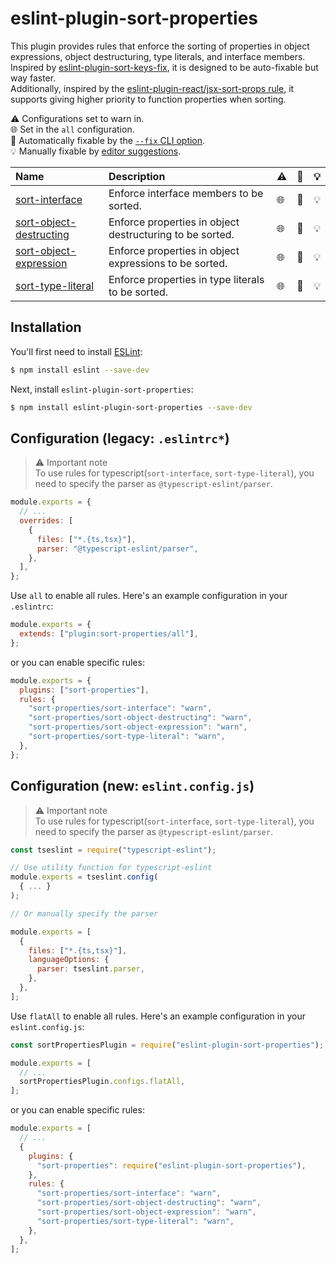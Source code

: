 # eslint-plugin-sort-properties

This plugin provides rules that enforce the sorting of properties in object expressions, object destructuring, type literals, and interface members.\
Inspired by [eslint-plugin-sort-keys-fix](https://www.npmjs.com/package/eslint-plugin-sort-keys-fix), it is designed to be auto-fixable but way faster.\
Additionally, inspired by the [eslint-plugin-react/jsx-sort-props rule](https://github.com/jsx-eslint/eslint-plugin-react/blob/master/docs/rules/jsx-sort-props.md), it supports giving higher priority to function properties when sorting.

<!-- begin auto-generated rules list -->

⚠️ Configurations set to warn in.\
🌐 Set in the `all` configuration.\
🔧 Automatically fixable by the [`--fix` CLI option](https://eslint.org/docs/user-guide/command-line-interface#--fix).\
💡 Manually fixable by [editor suggestions](https://eslint.org/docs/latest/use/core-concepts#rule-suggestions).

| Name                                                             | Description                                              | ⚠️  | 🔧  | 💡  |
| :--------------------------------------------------------------- | :------------------------------------------------------- | :-- | :-- | :-- |
| [sort-interface](docs/rules/sort-interface.md)                   | Enforce interface members to be sorted.                  | 🌐  | 🔧  | 💡  |
| [sort-object-destructing](docs/rules/sort-object-destructing.md) | Enforce properties in object destructuring to be sorted. | 🌐  | 🔧  | 💡  |
| [sort-object-expression](docs/rules/sort-object-expression.md)   | Enforce properties in object expressions to be sorted.   | 🌐  | 🔧  | 💡  |
| [sort-type-literal](docs/rules/sort-type-literal.md)             | Enforce properties in type literals to be sorted.        | 🌐  | 🔧  | 💡  |

<!-- end auto-generated rules list -->

## Installation

You'll first need to install [ESLint](http://eslint.org):

```bash
$ npm install eslint --save-dev
```

Next, install `eslint-plugin-sort-properties`:

```bash
$ npm install eslint-plugin-sort-properties --save-dev
```

## Configuration (legacy: `.eslintrc*`)

> ⚠️ Important note\
> To use rules for typescript(`sort-interface`, `sort-type-literal`), you need to specify the parser as `@typescript-eslint/parser`.

```js
module.exports = {
  // ...
  overrides: [
    {
      files: ["*.{ts,tsx}"],
      parser: "@typescript-eslint/parser",
    },
  ],
};
```

Use `all` to enable all rules. Here's an example configuration in your `.eslintrc`:

```js
module.exports = {
  extends: ["plugin:sort-properties/all"],
};
```

or you can enable specific rules:

```js
module.exports = {
  plugins: ["sort-properties"],
  rules: {
    "sort-properties/sort-interface": "warn",
    "sort-properties/sort-object-destructing": "warn",
    "sort-properties/sort-object-expression": "warn",
    "sort-properties/sort-type-literal": "warn",
  },
};
```

## Configuration (new: `eslint.config.js`)

> ⚠️ Important note\
> To use rules for typescript(`sort-interface`, `sort-type-literal`), you need to specify the parser as `@typescript-eslint/parser`.

```js
const tseslint = require("typescript-eslint");

// Use utility function for typescript-eslint
module.exports = tseslint.config(
  { ... }
);

// Or manually specify the parser

module.exports = [
  {
    files: ["*.{ts,tsx}"],
    languageOptions: {
      parser: tseslint.parser,
    },
  },
];
```

Use `flatAll` to enable all rules. Here's an example configuration in your `eslint.config.js`:

```js
const sortPropertiesPlugin = require("eslint-plugin-sort-properties");

module.exports = [
  // ...
  sortPropertiesPlugin.configs.flatAll,
];
```

or you can enable specific rules:

```js
module.exports = [
  // ...
  {
    plugins: {
      "sort-properties": require("eslint-plugin-sort-properties"),
    },
    rules: {
      "sort-properties/sort-interface": "warn",
      "sort-properties/sort-object-destructing": "warn",
      "sort-properties/sort-object-expression": "warn",
      "sort-properties/sort-type-literal": "warn",
    },
  },
];
```
